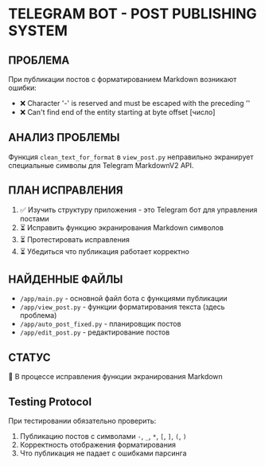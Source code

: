 # TELEGRAM BOT - POST PUBLISHING SYSTEM

## ПРОБЛЕМА
При публикации постов с форматированием Markdown возникают ошибки:
- ❌ Character '-' is reserved and must be escaped with the preceding '\'
- ❌ Can't find end of the entity starting at byte offset [число]

## АНАЛИЗ ПРОБЛЕМЫ
Функция `clean_text_for_format` в `view_post.py` неправильно экранирует специальные символы для Telegram MarkdownV2 API.

## ПЛАН ИСПРАВЛЕНИЯ
1. ✅ Изучить структуру приложения - это Telegram бот для управления постами
2. ⏳ Исправить функцию экранирования Markdown символов
3. ⏳ Протестировать исправления
4. ⏳ Убедиться что публикация работает корректно

## НАЙДЕННЫЕ ФАЙЛЫ
- `/app/main.py` - основной файл бота с функциями публикации
- `/app/view_post.py` - функции форматирования текста (здесь проблема)
- `/app/auto_post_fixed.py` - планировщик постов
- `/app/edit_post.py` - редактирование постов

## СТАТУС
🔄 В процессе исправления функции экранирования Markdown

## Testing Protocol
При тестировании обязательно проверить:
1. Публикацию постов с символами `-`, `_`, `*`, `[`, `]`, `(`, `)`
2. Корректность отображения форматирования
3. Что публикация не падает с ошибками парсинга